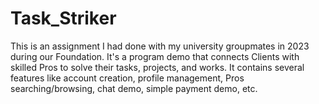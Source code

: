 # Task_Striker
This is an assignment I had done with my university groupmates in 2023 during our Foundation. It's a program demo that connects Clients with skilled Pros to solve their tasks, projects, and works. It contains several features like account creation, profile management, Pros searching/browsing, chat demo, simple payment demo, etc.
